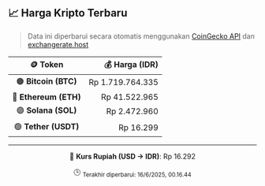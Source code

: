

<!-- HARGA_KRIPTO -->
## 📈 Harga Kripto Terbaru

> Data ini diperbarui secara otomatis menggunakan [CoinGecko API](https://www.coingecko.com/) dan [exchangerate.host](https://exchangerate.host/)

<div align="center">

| 🪙 Token | 💰 Harga (IDR) |
|:------:|---------------:|
| 🟠 **Bitcoin (BTC)**   | Rp 1.719.764.335 |
| 🔵 **Ethereum (ETH)**  | Rp 41.522.965 |
| 🟣 **Solana (SOL)**    | Rp 2.472.960 |
| 🟢 **Tether (USDT)**   | Rp 16.299 |

---

💱 **Kurs Rupiah (USD → IDR)**: Rp 16.292

🕒 <sub>Terakhir diperbarui: 16/6/2025, 00.16.44</sub>

</div>
<!-- /HARGA_KRIPTO -->